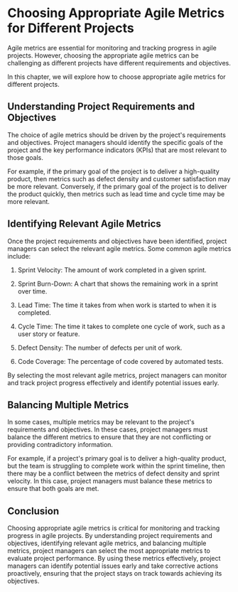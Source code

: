 # Choosing Appropriate Agile Metrics for Different Projects

Agile metrics are essential for monitoring and tracking progress in agile projects. However, choosing the appropriate agile metrics can be challenging as different projects have different requirements and objectives.

In this chapter, we will explore how to choose appropriate agile metrics for different projects.

Understanding Project Requirements and Objectives
-------------------------------------------------

The choice of agile metrics should be driven by the project's requirements and objectives. Project managers should identify the specific goals of the project and the key performance indicators (KPIs) that are most relevant to those goals.

For example, if the primary goal of the project is to deliver a high-quality product, then metrics such as defect density and customer satisfaction may be more relevant. Conversely, if the primary goal of the project is to deliver the product quickly, then metrics such as lead time and cycle time may be more relevant.

Identifying Relevant Agile Metrics
----------------------------------

Once the project requirements and objectives have been identified, project managers can select the relevant agile metrics. Some common agile metrics include:

1. Sprint Velocity: The amount of work completed in a given sprint.

2. Sprint Burn-Down: A chart that shows the remaining work in a sprint over time.

3. Lead Time: The time it takes from when work is started to when it is completed.

4. Cycle Time: The time it takes to complete one cycle of work, such as a user story or feature.

5. Defect Density: The number of defects per unit of work.

6. Code Coverage: The percentage of code covered by automated tests.

By selecting the most relevant agile metrics, project managers can monitor and track project progress effectively and identify potential issues early.

Balancing Multiple Metrics
--------------------------

In some cases, multiple metrics may be relevant to the project's requirements and objectives. In these cases, project managers must balance the different metrics to ensure that they are not conflicting or providing contradictory information.

For example, if a project's primary goal is to deliver a high-quality product, but the team is struggling to complete work within the sprint timeline, then there may be a conflict between the metrics of defect density and sprint velocity. In this case, project managers must balance these metrics to ensure that both goals are met.

Conclusion
----------

Choosing appropriate agile metrics is critical for monitoring and tracking progress in agile projects. By understanding project requirements and objectives, identifying relevant agile metrics, and balancing multiple metrics, project managers can select the most appropriate metrics to evaluate project performance. By using these metrics effectively, project managers can identify potential issues early and take corrective actions proactively, ensuring that the project stays on track towards achieving its objectives.
